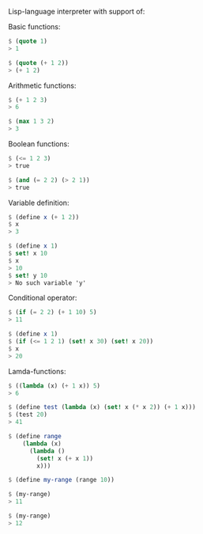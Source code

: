 Lisp-language interpreter with support of:

Basic functions:
```scheme
$ (quote 1)
> 1

$ (quote (+ 1 2))
> (+ 1 2)
```

Arithmetic functions:
```scheme
$ (+ 1 2 3)
> 6

$ (max 1 3 2)
> 3
```

Boolean functions:
```scheme
$ (<= 1 2 3)
> true

$ (and (= 2 2) (> 2 1))
> true
```

Variable definition:
```scheme
$ (define x (+ 1 2))
$ x
> 3

$ (define x 1)
$ set! x 10
$ x
> 10
$ set! y 10
> No such variable 'y'
```

Conditional operator:
```scheme
$ (if (= 2 2) (+ 1 10) 5)
> 11

$ (define x 1)
$ (if (<= 1 2 1) (set! x 30) (set! x 20))
$ x 
> 20
```

Lamda-functions:
```scheme
$ ((lambda (x) (+ 1 x)) 5)
> 6

$ (define test (lambda (x) (set! x (* x 2)) (+ 1 x)))
$ (test 20)
> 41

$ (define range
    (lambda (x)
      (lambda ()
        (set! x (+ x 1))
        x)))

$ (define my-range (range 10))

$ (my-range)
> 11

$ (my-range)
> 12
```
